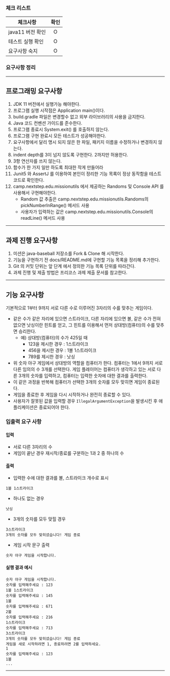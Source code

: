 ### 체크 리스트
| 체크사항 |  확인  |
|---------|:--:|
| java11 버전 확인   | O |
| 테스트 실행 확인   | O |
| 요구사항 숙지   | O |

### 요구사항 정리
***
## 프로그래밍 요구사항
1. JDK 11 버전에서 실행가능 해야한다.
2. 프로그램 실행 시작점은 Application main()이다.
3. build.gradle 파일은 변경할수 없고 외부 라이브러리의 사용을 금지한다.
4. Java 코드 컨벤션 가이드를 준수한다.
5. 프로그램 종료시 System.exit() 를 호출하지 않는다.
6. 프로그램 구현 완료시 모든 테스트가 성공해야한다.
7. 요구사항에서 달리 명시 되지 않은 한 파일, 패키지 이름을 수정하거나 변경하지 않는다.
8. indent depth를 3이 넘지 않도록 구현한다. 2까지만 허용한다.
9. 3항 연산자를 쓰지 않는다.
10. 함수가 한 가지 일만 하도록 최대한 작게 만들어라
11. Junit5 와 AssertJ 를 이용하여 본인이 정리한 기능 목록이 정상 동작함을 테스트 코드로 확인한다.
12. camp.nextstep.edu.missionutils 에서 제공하는 Randoms 및 Console API 를 사용해서 구현해야한다.
    - Random 값 추출은 camp.nextstep.edu.missionutils.Randoms의 pickNumberInRange() 메서드 사용
    - 사용자가 입력하는 값은 camp.nextstep.edu.missionutils.Console의 readLine() 메서드 사용
***
## 과제 진행 요구사항
1. 미션은 java-baseball 저장소를 Fork & Clone 해 시작한다.
2. 기능을 구현하기 전 docs/README.md에 구현할 기능 목록을 정리해 추가한다.
3. Git 의 커밋 단위는 앞 단계 에서 정의한 기능 목록 단위를 따라간다.
4. 과제 진행 및 제출 방법은 프리코스 과제 제출 문서를 참고한다.

***
## 기능 요구사항
기본적으로 1부터 9까지 서로 다른 수로 이루어진 3자리의 수를 맞추는 게임이다.

- 같은 수가 같은 자리에 있으면 스트라이크, 다른 자리에 있으면 볼, 같은 수가 전혀 없으면 낫싱이란 힌트를 얻고, 그 힌트를 이용해서 먼저 상대방(컴퓨터)의 수를 맞추면 승리한다.
    - 예) 상대방(컴퓨터)의 수가 425일 때
        - 123을 제시한 경우 : 1스트라이크
        - 456을 제시한 경우 : 1볼 1스트라이크
        - 789를 제시한 경우 : 낫싱
- 위 숫자 야구 게임에서 상대방의 역할을 컴퓨터가 한다. 컴퓨터는 1에서 9까지 서로 다른 임의의 수 3개를 선택한다. 게임 플레이어는 컴퓨터가 생각하고 있는 서로 다른 3개의 숫자를 입력하고, 컴퓨터는 입력한 숫자에 대한
  결과를 출력한다.
- 이 같은 과정을 반복해 컴퓨터가 선택한 3개의 숫자를 모두 맞히면 게임이 종료된다.
- 게임을 종료한 후 게임을 다시 시작하거나 완전히 종료할 수 있다.
- 사용자가 잘못된 값을 입력할 경우 `IllegalArgumentException`을 발생시킨 후 애플리케이션은 종료되어야 한다.

### 입출력 요구 사항

#### 입력

- 서로 다른 3자리의 수
- 게임이 끝난 경우 재시작/종료를 구분하는 1과 2 중 하나의 수

#### 출력

- 입력한 수에 대한 결과를 볼, 스트라이크 개수로 표시

```
1볼 1스트라이크
```

- 하나도 없는 경우

```
낫싱
```

- 3개의 숫자를 모두 맞힐 경우

```
3스트라이크
3개의 숫자를 모두 맞히셨습니다! 게임 종료
```

- 게임 시작 문구 출력

```
숫자 야구 게임을 시작합니다.
``` 

#### 실행 결과 예시

```
숫자 야구 게임을 시작합니다.
숫자를 입력해주세요 : 123
1볼 1스트라이크
숫자를 입력해주세요 : 145
1볼
숫자를 입력해주세요 : 671
2볼
숫자를 입력해주세요 : 216
1스트라이크
숫자를 입력해주세요 : 713
3스트라이크
3개의 숫자를 모두 맞히셨습니다! 게임 종료
게임을 새로 시작하려면 1, 종료하려면 2를 입력하세요.
1
숫자를 입력해주세요 : 123
1볼
...
```

---
